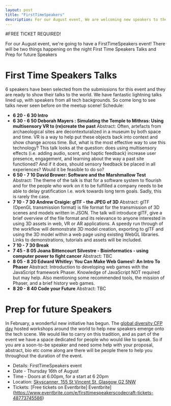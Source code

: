 ```yaml
---
layout: post
title: "FirstTimeSpeakers"
description: For our August event, We are welcoming new speakers to the stage! 6.00pm, Thursday 16th August, at Skyscanner.
---
```


#FREE TICKET REQUIRED!

For our August event, we're going to have a FirstTimeSpeakers event! There will be two things happening on the night First Time Speakers Talks and Prep for future Speakers

# First Time Speakers Talks
6 speakers have been selected from the submissions for this event and they are ready to show their talks to the world. We have fantastic lightning talks lined up, with speakers from all tech backgrounds. So come long to see talks never seen before on the meetup scene! 
Schedule:
  * **6 20 - 6 30 Intro**
  * **6 30 - 6 50 Deborah Mayers : Simulating the Temple to Mithras: Using multisensory VR to (re)create the past**
Abstract: Often, artefacts from archaeological sites are decontexturalized in a museum by both space and time. VR is a way to help put these objects back into context and show change across time. But, what is the most effective way to use this technology? This talk looks at the question: does using multisensory effects (i.e. adding audio, scent, and haptic feedback) increase user presence, engagement, and learning about the way a past site functioned? And if it does, should sensory feedback be placed in all experiences? Would it be feasible to do so?
  * **6 50 - 7 10 David Brower:  Software and the Marshmallow Test**
Abstract: The theme of the talk is that for a software system to flourish and for the people who work on it to be fulfilled a company needs to be able to delay gratification I.e. work towards long term goals. Sadly, this is rarely the case.
 * **7 10 - 7 30 Andrew Craigie: glTF - the JPEG of 3D**
 Abstract: glTF (OpenGL transmission format) is file format for the transmission of 3D scenes and models written in JSON. The talk will introduce glTF, give a brief overview of the file format and its relevance to anyone interested in using 3D assets in web, VR or AR applications. A speedy run through of the workflow will demonstrate 3D model creation, exporting to glTF and using the 3D model within a web page using existing WebGL libraries. Links to demonstrations, tutorials and assets will be included.
 * **7 10 - 7 30 Break**
 * **7 45 - 8 05 Joana Bittencourt Silvestre - Bioinformatics - using computer power to fight cancer**
 Abstract: TBC
 * **8 05 - 8 20 Edward Whitley: You Can Make Web Games!: An Intro To Phaser**
 Abstract:  Introduction to developing web games with the JavaScript framework Phaser. Knowledge of JavaScript NOT required but may help. Also mentioning some recommended tools, the mission of Phaser, and a brief history web games.
 * **8 20 - 8 40 Code your Future**
Abstract: TBC


# Prep for future Speakers
In February, a wonderful new initiative has begun. The [global diversity CFP day](https://www.globaldiversitycfpday.com/) hosted workshops around the world to help new speakers emerge onto the tech scene.
We would like to carry on this tradition, and as part of the event we have a space dedicated for people who would like to speak. So if you are a soon-to-be speaker and need some help with your proposal, abstract, bio etc come along are there will be people there to help you throughout the duration of the event.

* Details: FirstTimeSpeakers event
* Date - Thursday 16th of August
* Time - Doors at 6.00pm, for a start at 6 20pm
* Location: [Skyscanner, 155 St Vincent St, Glasgow G2 5NW](https://goo.gl/maps/9ggBd62krvv)
* Tickets: [Free tickets on Eventbrite] Eventbrite](https://www.eventbrite.com/e/firsttimespeakerscodecraft-tickets-48773745586)
